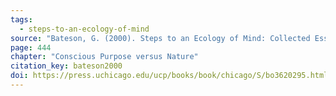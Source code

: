 ```yaml
---
tags:
  - steps-to-an-ecology-of-mind
source: "Bateson, G. (2000). Steps to an Ecology of Mind: Collected Essays in Anthropology, Psychiatry, Evolution, and Epistemology. University of Chicago Press."
page: 444
chapter: "Conscious Purpose versus Nature"
citation_key: bateson2000
doi: https://press.uchicago.edu/ucp/books/book/chicago/S/bo3620295.html
---
```


